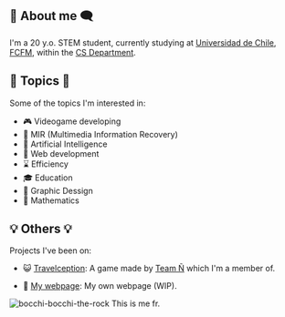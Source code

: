 ## 💬 About me 🗨️
I'm a 20 y.o. STEM student, currently studying at [Universidad de Chile](https://uchile.cl), [FCFM](https://ingenieria.uchile.cl), within the [CS Department](https://www.dcc.uchile.cl).

## 📍 Topics 📍
Some of the topics I'm interested in:

- 🎮 Videogame developing
- 📁 MIR (Multimedia Information Recovery)
- 🧠 Artificial Intelligence
- 📶 Web development
- ⌛ Efficiency
- 🎓 Education
- 🌈 Graphic Dessign
- 🔢 Mathematics

## 💡 Others 💡
Projects I've been on:

- 😺 [Travelception](https://team-n.itch.io/travelception):
A game made by [Team Ñ](https://team-n.itch.io) which I'm a member of.

- 📡 [My webpage](https://team-n.itch.io):
My own webpage (WIP).


![bocchi-bocchi-the-rock](https://github.com/CaldeCrack/CaldeCrack/assets/65932888/c7fe17dc-062e-4daf-91ec-3e45bf333bce)
This is me fr.
